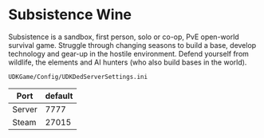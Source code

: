 # Subsistence Wine

Subsistence is a sandbox, first person, solo or co-op, PvE open-world survival game. Struggle through changing seasons to build a base, develop technology and gear-up in the hostile environment. Defend yourself from wildlife, the elements and AI hunters (who also build bases in the world).

`UDKGame/Config/UDKDedServerSettings.ini`

| Port   | default |
| ------ | ------- |
| Server | 7777    |
| Steam  | 27015   |
